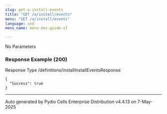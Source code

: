 ```yaml
---
slug: get-a-install-events
title: "GET /a/install/events"
menu: "GET /a/install/events"
language: und
menu_name: menu-dev-guide-v7

---
```








 
  


No Parameters



### Response Example (200)
Response Type /definitions/installInstallEventsResponse

```
{
  "Success": true
}
```




---
Auto generated by Pydio Cells Enterprise Distribution v4.4.13 on 7-May-2025
